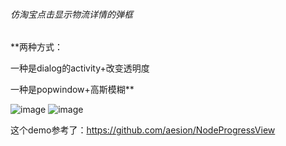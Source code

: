 ###### 仿淘宝点击显示物流详情的弹框
**两种方式：

一种是dialog的activity+改变透明度

一种是popwindow+高斯模糊**




![image](https://raw.githubusercontent.com/nuodiehan/mygit/master/imgs/toumingdu.png)
![image](https://raw.githubusercontent.com/nuodiehan/mygit/master/imgs/jieping.jpg )


这个demo参考了：https://github.com/aesion/NodeProgressView